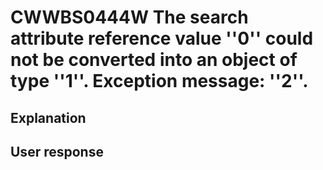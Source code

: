 # CWWBS0444W The search attribute reference value ''0'' could not be converted into an object of type ''1''. Exception message: ''2''.

## Explanation

## User response